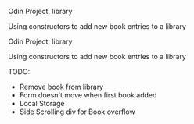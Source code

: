 Odin Project, library

Using constructors to add new book entries to a library

Odin Project, library

Using constructors to add new book entries to a library


TODO:
- Remove book from library
- Form doesn't move when first book added
- Local Storage
- Side Scrolling div for Book overflow